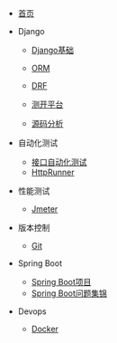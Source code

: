 - [首页](/)
- Django
	
	-  [Django基础](/Django基础/) 

	-  [ORM](/ORM/)

	-  [DRF](/DRF/) 

    -  [测开平台](/测开平台/)
    
	-  [源码分析](/源码分析/)
- 自动化测试
	
	-  [接口自动化测试](/接口自动化测试/) 
	-  [HttpRunner](/HttpRunner/)
- 性能测试
  
  +  [Jmeter](/Jmeter/) 
- 版本控制
  
  +  [Git](/Git/) 
- Spring Boot
  - [Spring Boot项目](/Spring_Boot项目/) 
  - [Spring Boot问题集锦](/Spring_Boot问题集锦/)
- Devops
  + [Docker](/第一本Docker书/)
